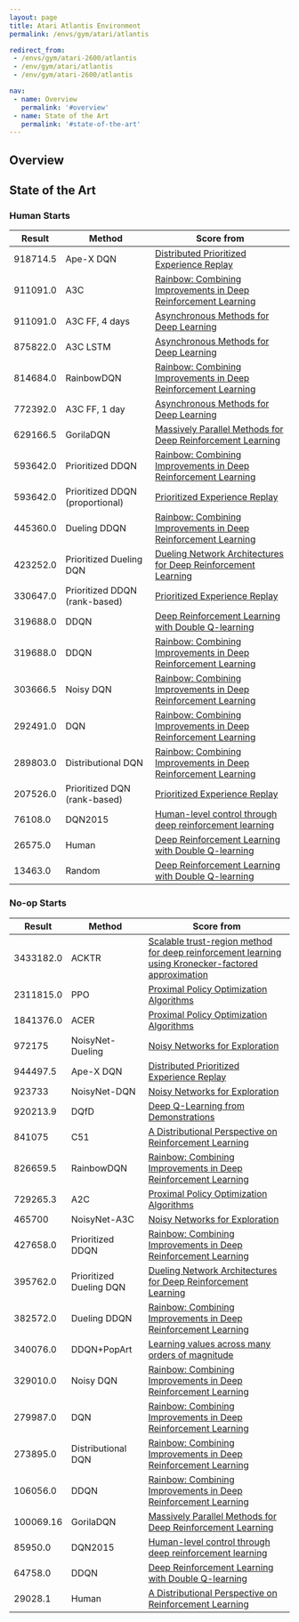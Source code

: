 ```yaml
---
layout: page
title: Atari Atlantis Environment
permalink: /envs/gym/atari/atlantis

redirect_from:
 - /envs/gym/atari-2600/atlantis
 - /env/gym/atari/atlantis
 - /env/gym/atari-2600/atlantis

nav:
 - name: Overview
   permalink: '#overview'
 - name: State of the Art
   permalink: '#state-of-the-art'
---
```



## Overview

## State of the Art

### Human Starts

| Result | Method | Score from |
|--------|--------|------------|
| 918714.5 | Ape-X DQN | [Distributed Prioritized Experience Replay](https://arxiv.org/abs/1803.00933) |
| 911091.0 | A3C | [Rainbow: Combining Improvements in Deep Reinforcement Learning](https://arxiv.org/abs/1710.02298) |
| 911091.0 | A3C FF, 4 days | [Asynchronous Methods for Deep Learning](https://arxiv.org/abs/1602.01783) |
| 875822.0 | A3C LSTM | [Asynchronous Methods for Deep Learning](https://arxiv.org/abs/1602.01783) |
| 814684.0 | RainbowDQN | [Rainbow: Combining Improvements in Deep Reinforcement Learning](https://arxiv.org/abs/1710.02298) |
| 772392.0 | A3C FF, 1 day | [Asynchronous Methods for Deep Learning](https://arxiv.org/abs/1602.01783) |
| 629166.5 | GorilaDQN | [Massively Parallel Methods for Deep Reinforcement Learning](https://arxiv.org/abs/1507.04296) |
| 593642.0 | Prioritized DDQN | [Rainbow: Combining Improvements in Deep Reinforcement Learning](https://arxiv.org/abs/1710.02298) |
| 593642.0 | Prioritized DDQN (proportional) | [Prioritized Experience Replay](https://arxiv.org/abs/1511.05952) |
| 445360.0 | Dueling DDQN | [Rainbow: Combining Improvements in Deep Reinforcement Learning](https://arxiv.org/abs/1710.02298) |
| 423252.0 | Prioritized Dueling DQN | [Dueling Network Architectures for Deep Reinforcement Learning](https://arxiv.org/abs/1511.06581) |
| 330647.0 | Prioritized DDQN (rank-based) | [Prioritized Experience Replay](https://arxiv.org/abs/1511.05952) |
| 319688.0 | DDQN | [Deep Reinforcement Learning with Double Q-learning](https://arxiv.org/abs/1509.06461) |
| 319688.0 | DDQN | [Rainbow: Combining Improvements in Deep Reinforcement Learning](https://arxiv.org/abs/1710.02298) |
| 303666.5 | Noisy DQN | [Rainbow: Combining Improvements in Deep Reinforcement Learning](https://arxiv.org/abs/1710.02298) |
| 292491.0 | DQN | [Rainbow: Combining Improvements in Deep Reinforcement Learning](https://arxiv.org/abs/1710.02298) |
| 289803.0 | Distributional DQN | [Rainbow: Combining Improvements in Deep Reinforcement Learning](https://arxiv.org/abs/1710.02298) |
| 207526.0 | Prioritized DQN (rank-based) | [Prioritized Experience Replay](https://arxiv.org/abs/1511.05952) |
| 76108.0 | DQN2015 | [Human-level control through deep reinforcement learning](https://web.stanford.edu/class/psych209/Readings/MnihEtAlHassibis15NatureControlDeepRL.pdf) |
| 26575.0 | Human | [Deep Reinforcement Learning with Double Q-learning](https://arxiv.org/abs/1509.06461) |
| 13463.0 | Random | [Deep Reinforcement Learning with Double Q-learning](https://arxiv.org/abs/1509.06461) |

### No-op Starts

| Result | Method | Score from |
|--------|--------|------------|
| 3433182.0 | ACKTR | [Scalable trust-region method for deep reinforcement learning using Kronecker-factored approximation](https://arxiv.org/abs/1708.05144) |
| 2311815.0 | PPO | [Proximal Policy Optimization Algorithms](https://arxiv.org/abs/1707.06347) |
| 1841376.0 | ACER | [Proximal Policy Optimization Algorithms](https://arxiv.org/abs/1707.06347) |
| 972175 | NoisyNet-Dueling | [Noisy Networks for Exploration](https://arxiv.org/abs/1706.10295) |
| 944497.5 | Ape-X DQN | [Distributed Prioritized Experience Replay](https://arxiv.org/abs/1803.00933) |
| 923733 | NoisyNet-DQN | [Noisy Networks for Exploration](https://arxiv.org/abs/1706.10295) |
| 920213.9 | DQfD | [Deep Q-Learning from Demonstrations](https://arxiv.org/abs/1704.03732) |
| 841075 | C51 | [A Distributional Perspective on Reinforcement Learning](https://arxiv.org/abs/1707.06887) |
| 826659.5 | RainbowDQN | [Rainbow: Combining Improvements in Deep Reinforcement Learning](https://arxiv.org/abs/1710.02298) |
| 729265.3 | A2C | [Proximal Policy Optimization Algorithms](https://arxiv.org/abs/1707.06347) |
| 465700 | NoisyNet-A3C | [Noisy Networks for Exploration](https://arxiv.org/abs/1706.10295) |
| 427658.0 | Prioritized DDQN | [Rainbow: Combining Improvements in Deep Reinforcement Learning](https://arxiv.org/abs/1710.02298) |
| 395762.0 | Prioritized Dueling DQN | [Dueling Network Architectures for Deep Reinforcement Learning](https://arxiv.org/abs/1511.06581) |
| 382572.0 | Dueling DDQN | [Rainbow: Combining Improvements in Deep Reinforcement Learning](https://arxiv.org/abs/1710.02298) |
| 340076.0 | DDQN+PopArt | [Learning values across many orders of magnitude](https://arxiv.org/abs/1602.07714) |
| 329010.0 | Noisy DQN | [Rainbow: Combining Improvements in Deep Reinforcement Learning](https://arxiv.org/abs/1710.02298) |
| 279987.0 | DQN | [Rainbow: Combining Improvements in Deep Reinforcement Learning](https://arxiv.org/abs/1710.02298) |
| 273895.0 | Distributional DQN | [Rainbow: Combining Improvements in Deep Reinforcement Learning](https://arxiv.org/abs/1710.02298) |
| 106056.0 | DDQN | [Rainbow: Combining Improvements in Deep Reinforcement Learning](https://arxiv.org/abs/1710.02298) |
| 100069.16 | GorilaDQN | [Massively Parallel Methods for Deep Reinforcement Learning](https://arxiv.org/abs/1507.04296) |
| 85950.0 | DQN2015 | [Human-level control through deep reinforcement learning](https://web.stanford.edu/class/psych209/Readings/MnihEtAlHassibis15NatureControlDeepRL.pdf) |
| 64758.0 | DDQN | [Deep Reinforcement Learning with Double Q-learning](https://arxiv.org/abs/1509.06461) |
| 29028.1 | Human | [A Distributional Perspective on Reinforcement Learning](https://arxiv.org/abs/1707.06887) |

